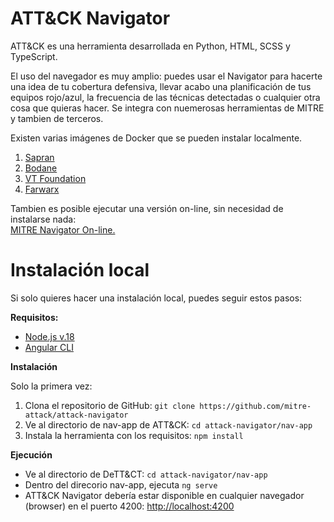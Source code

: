 <h1 dir="auto">ATT&amp;CK Navigator</h1>

<p dir="auto">ATT&amp;CK es una herramienta desarrollada en Python, HTML, SCSS y TypeScript.</p>

<p>El uso del navegador es muy amplio: puedes usar el Navigator para hacerte una idea de tu cobertura defensiva, llevar acabo una planificación de tus equipos rojo/azul, la frecuencia de las técnicas detectadas o cualquier otra cosa que quieras hacer. Se integra con nuemerosas herramientas de MITRE y tambien de terceros.</p>
 
<p dir="auto">Existen varias imágenes de Docker que se pueden instalar localmente.</p>
<ol>
<li><a href="https://hub.docker.com/r/sapran/attack-navigator-docker">Sapran</a></li>
<li><a href="https://hub.docker.com/r/bodane/attack-navigator">Bodane</a></li>
<li><a href="https://hub.docker.com/r/vtfoundation/attack-navigator">VT Foundation</a></li>
<li><a href="https://hub.docker.com/r/farwarx/attack-navigator">Farwarx</a></li></ol>

<p dir="auto">Tambien es posible ejecutar una versión on-line, sin necesidad de instalarse nada:<br>
<a href="https://mitre-attack.github.io/attack-navigator/">MITRE Navigator On-line.</a></p>

<h1 dir="auto">Instalación local</h1>
<p dir="auto">Si solo quieres hacer una instalación local, puedes seguir estos pasos:</p>
<p dir="auto"><strong>Requisitos:</strong></p>
<ul dir="auto">
<li><a href="https://nodejs.org/en">Node.js v.18</a></li>
<li><a href="https://angular.io/cli">Angular CLI</a></li></ul>

<p dir="auto"><strong>Instalación</strong></p>
<p>Solo la primera vez:</p>
<ol>
<li>Clona el repositorio de GitHub: <code>git clone https://github.com/mitre-attack/attack-navigator</code></li>
<li>Ve al directorio de nav-app de ATT&CK: <code>cd attack-navigator/nav-app</code></li>
<li>Instala la herramienta con los requisitos: <code>npm install</code></li>
</ol>

<p dir="auto"><strong>Ejecución</strong></p>
<ul dir="auto">
<li>Ve al directorio de DeTT&CT: <code>cd attack-navigator/nav-app</code></li>
<li>Dentro del direcorio nav-app, ejecuta <code>ng serve</code></li>
<li>ATT&CK Navigator debería estar disponible en cualquier navegador (browser) en el puerto 4200: <a href="http://localhost:4200">http://localhost:4200 </a></li> 
</ul>
